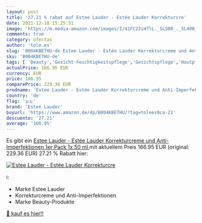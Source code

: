 ```yaml
---
layout: post
title: '27.21 % rabat auf Estee Lauder - Estée Lauder Korrekturcre'
date: 2021-12-10 15:25:31
image: 'https://m.media-amazon.com/images/I/41FC23iH7lL._SL500_._SL400_.jpg'
comments: true
category: ofertas
author: 'tole.es'
slug: 'B004KBETHU-de Estee Lauder - Estée Lauder Korrekturcreme und Anti-...'
sku: 'B004KBETHU-de'
tags: [ 'Beauty','Gesicht-Feuchtigkeitspflege','Gesichtspflege','Hautpflege','Körper Make-up','Make-Up','Tagespflege','estee lauder', ]
actualPrice: 166.95 EUR
currency: EUR
price: 166.95
comparePrice: 229.36 EUR
prodname: 'Estee Lauder - Estée Lauder Korrekturcreme und Anti-Imperfektionen 1er Pack  1x 50 ml '
country: 'de'
flag: '🇩🇪'
brand: 'Estee Lauder'
buyurl: 'https://www.amazon.de/dp/B004KBETHU/?tag=tolees0ca-21'
descuento: '27.21'
average: '166.95'
---
```


Es gibt ein [Estee Lauder - Estée Lauder Korrekturcreme und Anti-Imperfektionen 1er Pack  1x 50 ml ](https://www.amazon.de/dp/B004KBETHU/?tag=tolees0ca-21) mit aktuellem Preis 166.95 EUR (original: 229.36 EUR) 27.21 % Rabatt hier:

[![Estee Lauder - Estée Lauder Korrekturcre](https://m.media-amazon.com/images/I/41FC23iH7lL._SL500_._SL400_.jpg)](https://www.amazon.de/dp/B004KBETHU/?tag=tolees0ca-21)

ℹ️:

- Marke Estee Lauder
- Korrekturcreme und Anti-Imperfektionen
- Marke Beauty-Produkte

[🛒 kauf es hier!!](https://www.amazon.de/dp/B004KBETHU/?tag=tolees0ca-21)
